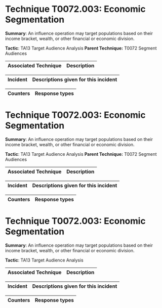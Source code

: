 # Technique T0072.003: Economic Segmentation

**Summary**: An influence operation may target populations based on their income bracket, wealth, or other financial or economic division.

**Tactic**: TA13 Target Audience Analysis **Parent Technique:** T0072 Segment Audiences


| Associated Technique | Description |
| --------- | ------------------------- |



| Incident | Descriptions given for this incident |
| -------- | -------------------- |



| Counters | Response types |
| -------- | -------------- |


# Technique T0072.003: Economic Segmentation

**Summary**: An influence operation may target populations based on their income bracket, wealth, or other financial or economic division.

**Tactic**: TA13 Target Audience Analysis **Parent Technique:** T0072 Segment Audiences


| Associated Technique | Description |
| --------- | ------------------------- |



| Incident | Descriptions given for this incident |
| -------- | -------------------- |



| Counters | Response types |
| -------- | -------------- |


# Technique T0072.003: Economic Segmentation

**Summary**: An influence operation may target populations based on their income bracket, wealth, or other financial or economic division.

**Tactic**: TA13 Target Audience Analysis


| Associated Technique | Description |
| --------- | ------------------------- |



| Incident | Descriptions given for this incident |
| -------- | -------------------- |



| Counters | Response types |
| -------- | -------------- |


